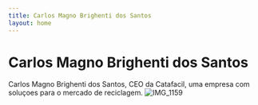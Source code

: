 ```yaml
---
title: Carlos Magno Brighenti dos Santos
layout: home
---
```


# Carlos Magno Brighenti dos Santos

Carlos Magno Brighenti dos Santos, CEO da Catafacil, uma empresa com soluçoes para o mercado de reciclagem.
![IMG_1159](https://github.com/cmbrighenti/carlosmagno.github.io/assets/51769590/cc3cbe97-b072-47a4-ae9e-d411873b2ab9)
